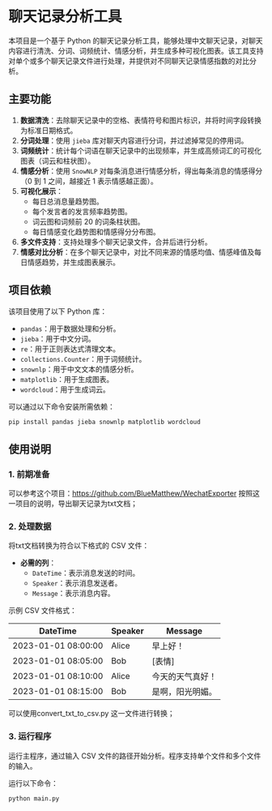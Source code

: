 # 聊天记录分析工具

本项目是一个基于 Python 的聊天记录分析工具，能够处理中文聊天记录，对聊天内容进行清洗、分词、词频统计、情感分析，并生成多种可视化图表。该工具支持对单个或多个聊天记录文件进行处理，并提供对不同聊天记录情感指数的对比分析。

## 主要功能

1. **数据清洗**：去除聊天记录中的空格、表情符号和图片标识，并将时间字段转换为标准日期格式。
2. **分词处理**：使用 `jieba` 库对聊天内容进行分词，并过滤掉常见的停用词。
3. **词频统计**：统计每个词语在聊天记录中的出现频率，并生成高频词汇的可视化图表（词云和柱状图）。
4. **情感分析**：使用 `SnowNLP` 对每条消息进行情感分析，得出每条消息的情感得分（0 到 1 之间，越接近 1 表示情感越正面）。
5. **可视化展示**：
   - 每日总消息量趋势图。
   - 每个发言者的发言频率趋势图。
   - 词云图和词频前 20 的词条柱状图。
   - 每日情感变化趋势图和情感得分分布图。
6. **多文件支持**：支持处理多个聊天记录文件，合并后进行分析。
7. **情感对比分析**：在多个聊天记录中，对比不同来源的情感均值、情感峰值及每日情感趋势，并生成图表展示。

## 项目依赖

该项目使用了以下 Python 库：

- `pandas`：用于数据处理和分析。
- `jieba`：用于中文分词。
- `re`：用于正则表达式清理文本。
- `collections.Counter`：用于词频统计。
- `snownlp`：用于中文文本的情感分析。
- `matplotlib`：用于生成图表。
- `wordcloud`：用于生成词云。

可以通过以下命令安装所需依赖：

```bash
pip install pandas jieba snownlp matplotlib wordcloud
```

## 使用说明

### 1. 前期准备

可以参考这个项目：https://github.com/BlueMatthew/WechatExporter
按照这一项目的说明，导出聊天记录为txt文档；

### 2. 处理数据

将txt文档转换为符合以下格式的 CSV 文件：

- **必需的列**：
  - `DateTime`：表示消息发送的时间。
  - `Speaker`：表示消息发送者。
  - `Message`：表示消息内容。

示例 CSV 文件格式：

| DateTime            | Speaker | Message     |
|---------------------|---------|-------------|
| 2023-01-01 08:00:00 | Alice   | 早上好！     |
| 2023-01-01 08:05:00 | Bob     | [表情]       |
| 2023-01-01 08:10:00 | Alice   | 今天的天气真好！ |
| 2023-01-01 08:15:00 | Bob     | 是啊，阳光明媚。 |

可以使用convert_txt_to_csv.py 这一文件进行转换；

### 3. 运行程序

运行主程序，通过输入 CSV 文件的路径开始分析。程序支持单个文件和多个文件的输入。

运行以下命令：

```bash
python main.py
```
